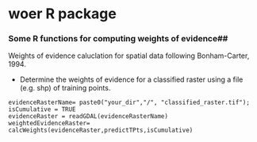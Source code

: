 # woer R package #
### Some R functions for computing weights of evidence##

Weights of evidence caluclation for spatial data following Bonham-Carter, 1994.


* Determine the weights of evidence for a classified raster using a file (e.g. shp) of training points.
```predictTPts<- readOGR(dsn="your_dir", layer="training_points_sample")
evidenceRasterName= paste0("your_dir","/", "classified_raster.tif"); 
isCumulative = TRUE
evidenceRaster = readGDAL(evidenceRasterName)
weightedEvidenceRaster= calcWeights(evidenceRaster,predictTPts,isCumulative)
```

